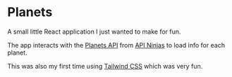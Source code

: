 # Planets
A small little React application I just wanted to make for fun.

The app interacts with the [Planets API](https://api-ninjas.com/api/planets) from [API Ninjas](https://api-ninjas.com/) to load info for each planet.

This was also my first time using [Tailwind CSS](https://tailwindcss.com/) which was very fun.
